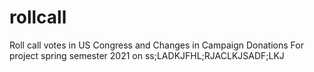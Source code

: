 # rollcall
Roll call votes in US Congress and Changes in Campaign Donations
For project spring semester 2021 on ss;LADKJFHL;RJACLKJSADF;LKJ
